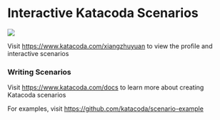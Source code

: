 # Interactive Katacoda Scenarios

[![](http://shields.katacoda.com/katacoda/xiangzhuyuan/count.svg)](https://www.katacoda.com/xiangzhuyuan "Get your profile on Katacoda.com")

Visit https://www.katacoda.com/xiangzhuyuan to view the profile and interactive scenarios

### Writing Scenarios
Visit https://www.katacoda.com/docs to learn more about creating Katacoda scenarios

For examples, visit https://github.com/katacoda/scenario-example
